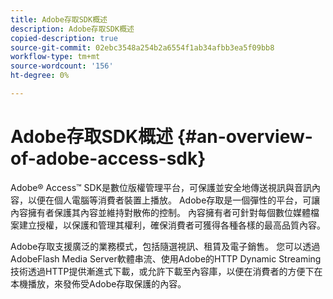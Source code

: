 ```yaml
---
title: Adobe存取SDK概述
description: Adobe存取SDK概述
copied-description: true
source-git-commit: 02ebc3548a254b2a6554f1ab34afbb3ea5f09bb8
workflow-type: tm+mt
source-wordcount: '156'
ht-degree: 0%

---
```


# Adobe存取SDK概述 {#an-overview-of-adobe-access-sdk}

Adobe® Access™ SDK是數位版權管理平台，可保護並安全地傳送視訊與音訊內容，以便在個人電腦等消費者裝置上播放。 Adobe存取是一個彈性的平台，可讓內容擁有者保護其內容並維持對散佈的控制。 內容擁有者可針對每個數位媒體檔案建立授權，以保護和管理其權利，確保消費者可獲得各種各樣的最高品質內容。

Adobe存取支援廣泛的業務模式，包括隨選視訊、租賃及電子銷售。 您可以透過AdobeFlash Media Server軟體串流、使用Adobe的HTTP Dynamic Streaming技術透過HTTP提供漸進式下載，或允許下載至內容庫，以便在消費者的方便下在本機播放，來發佈受Adobe存取保護的內容。
